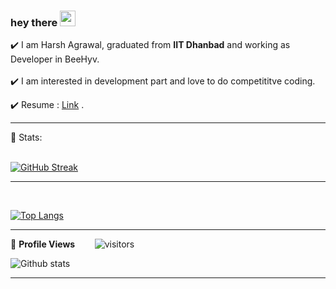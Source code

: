 
### hey there <img src="https://media.giphy.com/media/hvRJCLFzcasrR4ia7z/giphy.gif" width="25px">
 
✔️ I am Harsh Agrawal, graduated from **IIT Dhanbad** and working as Developer in BeeHyv.
<br><br>
✔️ I am interested in development part and love to do competititve coding.
<!-- ✔️ Curious to Know About me? https://tanuagrawal-portfolio.herokuapp.com/ . -->

✔️ Resume : [Link](https://docs.google.com/document/d/18ZfiZObJ7d4jcFWPNpUyCT2xZ7ORb9DJ/edit) .
<br>


<hr>
 
 <!-- STATISTICS ABOUT PROFILE -->

 📶 Stats:<br><br>
 
 
<!--  CONTRIBUTION AND STREAK BLOCK -->
 [![GitHub Streak](https://github-readme-streak-stats.herokuapp.com/?user=CandidateMaster2002&currStreakNum=2FD3EB&fire=pink&sideLabels=F00&theme=nightowl)](https://git.io/streak-stats)       
         

---
 



<br>

<!--  TOP LANGUAGES STATISTICS -->
 [![Top Langs](https://github-readme-stats.vercel.app/api/top-langs/?username=CandidateMaster2002&theme=dark&layout=compact&align=right&width=40%)](https://github.com/anuraghazra/github-readme-stats)
 
 ---
 
<!--  PROFILES VIEWS -->
🌱 **Profile Views**&nbsp;&nbsp;&nbsp;&nbsp;&nbsp;&nbsp;&nbsp;
![visitors](https://profile-counter.glitch.me/CandidateMaster2002/count.svg?align=center)


<!-- GITHUB STATISTICS -->
 ![Github stats](https://github-readme-stats.vercel.app/api?username=CandidateMaster2002&theme=radical)  
 
 <hr>


